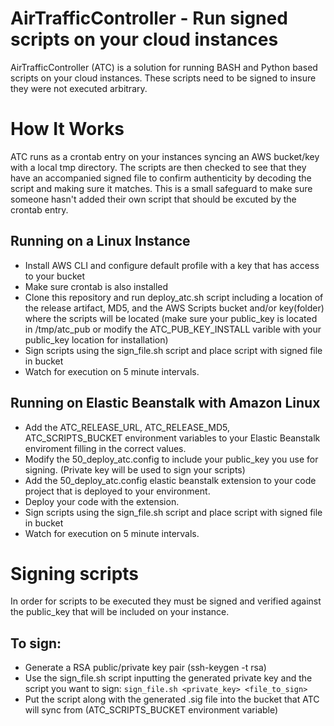 # AirTrafficController - Run signed scripts on your cloud instances

AirTrafficController (ATC) is a solution for running BASH and Python based scripts on your cloud instances.  These scripts need to be signed to insure they were not executed arbitrary.

# How It Works
ATC runs as a crontab entry on your instances syncing an AWS bucket/key with a local tmp directory.  The scripts are then checked to see that they have an accompanied signed file to confirm authenticity by decoding the script and making sure it matches. This is a small safeguard to make sure someone hasn't added their own script that should be excuted by the crontab entry.

## Running on a Linux Instance

- Install AWS CLI and configure default profile with a key that has access to your bucket
- Make sure crontab is also installed
- Clone this repository and run deploy_atc.sh script including a location of the release artifact, MD5, and the AWS Scripts bucket and/or key(folder) where the scripts will be located (make sure your public_key is located in /tmp/atc_pub or modify the ATC_PUB_KEY_INSTALL varible with your public_key location for installation)
- Sign scripts using the sign_file.sh script and place script with signed file in bucket
- Watch for execution on 5 minute intervals.


## Running on Elastic Beanstalk with Amazon Linux

- Add the ATC_RELEASE_URL, ATC_RELEASE_MD5, ATC_SCRIPTS_BUCKET environment variables to your Elastic Beanstalk enviroment filling in the correct values.
- Modify the 50_deploy_atc.config to include your public_key you use for signing. (Private key will be used to sign your scripts)
- Add the 50_deploy_atc.config elastic beanstalk extension to your code project that is deployed to your environment.
- Deploy your code with the extension.
- Sign scripts using the sign_file.sh script and place script with signed file in bucket
- Watch for execution on 5 minute intervals.


# Signing scripts
In order for scripts to be executed they must be signed and verified against the public_key that will be included on your instance.

## To sign:
- Generate a RSA public/private key pair (ssh-keygen -t rsa)
- Use the sign_file.sh script inputting the generated private key and the script you want to sign: `sign_file.sh <private_key> <file_to_sign>`
- Put the script along with the generated .sig file into the bucket that ATC will sync from (ATC_SCRIPTS_BUCKET environment variable)
